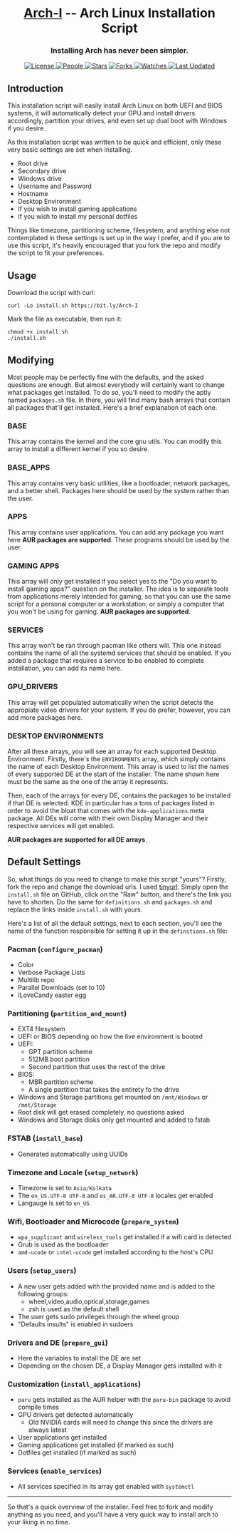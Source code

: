 <div align="center">

  <h1><a href="https://github.com/adityastomar67/Arch-I">Arch-I</a>  --  Arch Linux Installation Script</h1>
  <h3>Installing Arch has never been simpler.</h3>

  <a href="https://github.com/adityastomar67/Arch-I/blob/main/LICENSE.md">
  <img alt="License" src="https://img.shields.io/github/license/adityastomar67/Arch-I?style=flat&color=eee&label="> </a>

  <a href="https://github.com/adityastomar67/Arch-I/graphs/contributors">
  <img alt="People" src="https://img.shields.io/github/contributors/adityastomar67/Arch-I?style=flat&color=ffaaf2&label=People"> </a>

  <a href="https://github.com/adityastomar67/Arch-I/stargazers">
  <img alt="Stars" src="https://img.shields.io/github/stars/adityastomar67/Arch-I?style=flat&color=98c379&label=Stars"></a>

  <a href="https://github.com/adityastomar67/Arch-I/network/members">
  <img alt="Forks" src="https://img.shields.io/github/forks/adityastomar67/Arch-I?style=flat&color=66a8e0&label=Forks"> </a>

  <a href="https://github.com/adityastomar67/Arch-I/watchers">
  <img alt="Watches" src="https://img.shields.io/github/watchers/adityastomar67/Arch-I?style=flat&color=f5d08b&label=Watches"> </a>

  <a href="https://github.com/adityastomar67/Arch-I/pulse">
  <img alt="Last Updated" src="https://img.shields.io/github/last-commit/adityastomar67/Arch-I?style=flat&color=e06c75&label="> </a>

</div>

<!-- <img src="showcase.gif"></img> -->

## Introduction

This installation script will easily install Arch Linux on both UEFI and BIOS systems, it will automatically detect your GPU and install drivers accordingly, partition your drives, and even set up dual boot with Windows if you desire.

As this installation script was written to be quick and efficient, only these very basic settings are set when installing.

- Root drive
- Secondary drive
- Windows drive
- Username and Password
- Hostname
- Desktop Environment
- If you wish to install gaming applications
- If you wish to install my personal dotfiles

Things like timezone, partitioning scheme, filesystem, and anything else not contemplated in these settings is set up in the way I prefer, and if you are to use this script, it's heavily encouraged that you fork the repo and modify the script to fit your preferences.

## Usage

Download the script with curl:

    curl -Lo install.sh https://bit.ly/Arch-I

Mark the file as executable, then run it:

    chmod +x install.sh
    ./install.sh

## Modifying

Most people may be perfectly fine with the defaults, and the asked questions are enough. But almost everybody will certainly want to change what packages get installed. To do so, you'll need to modify the aptly named `packages.sh` file. In there, you will find many bash arrays that contain all packages that'll get installed. Here's a brief explanation of each one.

### BASE

This array contains the kernel and the core gnu utils. You can modify this array to install a different kernel if you so desire.

### BASE_APPS

This array contains very basic utilities, like a bootloader, network packages, and a better shell. Packages here should be used by the system rather than the user.

### APPS

This array contains user applications. You can add any package you want here **AUR packages are supported**. These programs should be used by the user.

### GAMING APPS

This array will only get installed if you select yes to the "Do you want to install gaming apps?" question on the installer. The idea is to separate tools from applications merely intended for gaming, so that you can use the same script for a personal computer or a workstation, or simply a computer that you won't be using for gaming. **AUR packages are supported**.

### SERVICES

This array won't be ran through pacman like others will. This one instead contains the name of all the systemd services that should be enabled. If you added a package that requires a service to be enabled to complete installation, you can add its name here.

### GPU_DRIVERS

This array will get populated automatically when the script detects the appropiate video drivers for your system. If you do prefer, however, you can add more packages here.

### DESKTOP ENVIRONMENTS

After all these arrays, you will see an array for each supported Desktop Environment. Firstly, there's the `ENVIRONMENTS` array, which simply contains the name of each Desktop Environment. This array is used to list the names of every supported DE at the start of the installer. The name shown here must be the same as the one of the array it represents.

Then, each of the arrays for every DE, contains the packages to be installed if that DE is selected. KDE in particular has a tons of packages listed in order to avoid the bloat that comes with the `kde-applications` meta package. All DEs will come with their own Display Manager and their respective services will get enabled.

**AUR packages are supported for all DE arrays**.

## Default Settings

So, what things do you need to change to make this script "yours"? Firstly, fork the repo and change the download urls. I used [tinyurl](https://tinyurl.com). Simply open the `install.sh` file on GitHub, click on the "Raw" button, and there's the link you have to shorten. Do the same for `definitions.sh` and `packages.sh` and replace the links inside `install.sh` with yours.

Here's a list of all the default settings, next to each section, you'll see the name of the function responsible for setting it up in the `definitions.sh` file:

### Pacman (`configure_pacman`)

- Color
- Verbose Package Lists
- Multilib repo
- Parallel Downloads (set to 10)
- ILoveCandy easter egg

### Partitioning (`partition_and_mount`)

- EXT4 filesystem
- UEFI or BIOS depending on how the live environment is booted
- UEFI:
  - GPT partition scheme
  - 512MB boot partition
  - Second partition that uses the rest of the drive
- BIOS:
  - MBR partition scheme
  - A single partition that takes the entirety fo the drive
- Windows and Storage partitions get mounted on `/mnt/Windows` or `/mnt/Storage`
- Root disk will get erased completely, no questions asked
- Windows and Storage disks only get mounted and added to fstab

### FSTAB (`install_base`)

- Generated automatically using UUIDs

### Timezone and Locale (`setup_network`)

- Timezone is set to `Asia/Kolkata`
- The `en_US.UTF-8 UTF-8` and `es_AR.UTF-8 UTF-8` locales get enabled
- Langauge is set to `en_US`

### Wifi, Bootloader and Microcode (`prepare_system`)

- `wpa_supplicant` and `wireless_tools` get installed if a wifi card is detected
- Grub is used as the bootloader
- `amd-ucode` or `intel-ucode` get installed according to the host's CPU

### Users (`setup_users`)

- A new user gets added with the provided name and is added to the following groups:
  - wheel,video,audio,optical,storage,games
  - zsh is used as the default shell
- The user gets sudo privileges through the wheel group
- "Defaults insults" is enabled in sudoers

### Drivers and DE (`prepare_gui`)

- Here the variables to install the DE are set
- Depending on the chosen DE, a Display Manager gets installed with it

### Customization (`install_applications`)

- `paru` gets installed as the AUR helper with the `paru-bin` package to avoid compile times
- GPU drivers get detected automatically
  - Old NVIDIA cards will need to change this since the drivers are always latest
- User applications get installed
- Gaming applications get installed (if marked as such)
- Dotfiles get installed (if marked as such)

### Services (`enable_services`)

- All services specified in its array get enabled with `systemctl`

---

So that's a quick overview of the installer. Feel free to fork and modify anything as you need, and you'll have a very quick way to install arch to your liking in no time.
